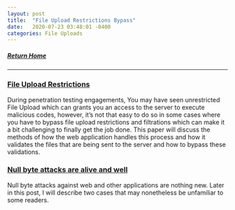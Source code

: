 ```yaml
---
layout: post
title:  "File Upload Restrictions Bypass"
date:   2020-07-23 03:48:01 -0400
categories: File Uploads
---
```

##### [Return Home](https://thegetch.github.io/penetration/testing/resources/2020/07/24/Home/)

---

### [File Upload Restrictions](https://www.exploit-db.com/docs/english/45074-file-upload-restrictions-bypass.pdf)

During  penetration  testing  engagements,  You  may  have seen  unrestricted File Upload which can grants you an access to the server to execute malicious codes, however, it’s not that easy to do so in some cases where you have to bypass file upload restrictions and filtrations which can make it a bit challenging to finally get the job done. This paper will discuss the methods of how the web application handles this process and how it validates the files that are being sent to the server and how to bypass these validations.

### [Null byte attacks are alive and well](https://portswigger.net/blog/null-byte-attacks-are-alive-and-well)

Null byte attacks against web and other applications are nothing new. Later in this post, I will describe two cases that may nonetheless be unfamiliar to some readers.
